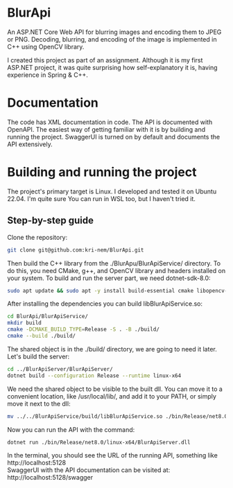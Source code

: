 # BlurApi
An ASP.NET Core Web API for blurring images and encoding them to JPEG or
PNG. Decoding, blurring, and encoding of the image is implemented in C++
using OpenCV library.   

I created this project as part of an assignment. Although it is my first
ASP.NET project, it was quite surprising how self-explanatory it is, having
experience in Spring & C++.

# Documentation
The code has XML documentation in code. The API is documented with OpenAPI.
The easiest way of getting familiar with it is by building and running the
project. SwaggerUI is turned on by default and documents the API extensively.

# Building and running the project
The project's primary target is Linux. I developed and tested it on Ubuntu
22.04. I'm quite sure You can run in WSL too, but I haven't tried it.

## Step-by-step guide
Clone the repository:
```bash
git clone git@github.com:kri-nem/BlurApi.git
```
Then build the C++ library from the ./BlurApu/BlurApiService/ directory. To do
this, you need CMake, g++, and OpenCV library and headers installed
on your system. To build and run the server part, we need dotnet-sdk-8.0:
```bash
sudo apt update && sudo apt -y install build-essential cmake libopencv-dev dotnet-sdk-8.0
```
After installing the dependencies you can build libBlurApiService.so:
```bash
cd BlurApi/BlurApiService/
mkdir build
cmake -DCMAKE_BUILD_TYPE=Release -S . -B ./build/
cmake --build ./build/
```
The shared object is in the ./build/ directory, we are going to need it later.
Let's build the server:
```bash
cd ../BlurApiServer/BlurApiServer/
dotnet build --configuration Release --runtime linux-x64
```
We need the shared object to be visible to the built dll. You can move it
to a convenient location, like /usr/local/lib/, and add it to your PATH, or
simply move it next to the dll:
```bash
mv ../../BlurApiService/build/libBlurApiService.so ./bin/Release/net8.0/linux-x64/
```
Now you can run the API with the command:
```bash
dotnet run ./bin/Release/net8.0/linux-x64/BlurApiServer.dll
```

In the terminal, you should see the URL of the running API, something like
http://localhost:5128  
SwaggerUI with the API documentation can be visited at: http://localhost:5128/swagger
